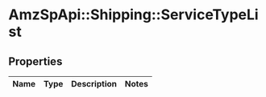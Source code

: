 # AmzSpApi::Shipping::ServiceTypeList

## Properties
Name | Type | Description | Notes
------------ | ------------- | ------------- | -------------

